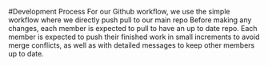 #Development Process
For our Github workflow, we use the simple workflow where we directly push pull to our main repo
Before making any changes, each member is expected to pull to have an up to date repo.
Each member is expected to push their finished work in small increments to avoid 
merge conflicts, as well as with detailed messages to keep other members up to date.
